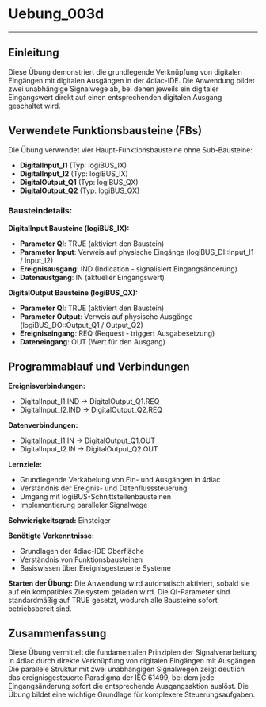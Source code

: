 # Uebung_003d

* * * * * * * * * *

## Einleitung
Diese Übung demonstriert die grundlegende Verknüpfung von digitalen Eingängen mit digitalen Ausgängen in der 4diac-IDE. Die Anwendung bildet zwei unabhängige Signalwege ab, bei denen jeweils ein digitaler Eingangswert direkt auf einen entsprechenden digitalen Ausgang geschaltet wird.

## Verwendete Funktionsbausteine (FBs)

Die Übung verwendet vier Haupt-Funktionsbausteine ohne Sub-Bausteine:

- **DigitalInput_I1** (Typ: logiBUS_IX)
- **DigitalInput_I2** (Typ: logiBUS_IX)
- **DigitalOutput_Q1** (Typ: logiBUS_QX)
- **DigitalOutput_Q2** (Typ: logiBUS_QX)

### Bausteindetails:

**DigitalInput Bausteine (logiBUS_IX):**
- **Parameter QI**: TRUE (aktiviert den Baustein)
- **Parameter Input**: Verweis auf physische Eingänge (logiBUS_DI::Input_I1 / Input_I2)
- **Ereignisausgang**: IND (Indication - signalisiert Eingangsänderung)
- **Datenaustgang**: IN (aktueller Eingangswert)

**DigitalOutput Bausteine (logiBUS_QX):**
- **Parameter QI**: TRUE (aktiviert den Baustein)
- **Parameter Output**: Verweis auf physische Ausgänge (logiBUS_DO::Output_Q1 / Output_Q2)
- **Ereigniseingang**: REQ (Request - triggert Ausgabesetzung)
- **Dateneingang**: OUT (Wert für den Ausgang)

## Programmablauf und Verbindungen

**Ereignisverbindungen:**
- DigitalInput_I1.IND → DigitalOutput_Q1.REQ
- DigitalInput_I2.IND → DigitalOutput_Q2.REQ

**Datenverbindungen:**
- DigitalInput_I1.IN → DigitalOutput_Q1.OUT
- DigitalInput_I2.IN → DigitalOutput_Q2.OUT

**Lernziele:**
- Grundlegende Verkabelung von Ein- und Ausgängen in 4diac
- Verständnis der Ereignis- und Datenflusssteuerung
- Umgang mit logiBUS-Schnittstellenbausteinen
- Implementierung paralleler Signalwege

**Schwierigkeitsgrad:** Einsteiger

**Benötigte Vorkenntnisse:**
- Grundlagen der 4diac-IDE Oberfläche
- Verständnis von Funktionsbausteinen
- Basiswissen über Ereignisgesteuerte Systeme

**Starten der Übung:**
Die Anwendung wird automatisch aktiviert, sobald sie auf ein kompatibles Zielsystem geladen wird. Die QI-Parameter sind standardmäßig auf TRUE gesetzt, wodurch alle Bausteine sofort betriebsbereit sind.

## Zusammenfassung
Diese Übung vermittelt die fundamentalen Prinzipien der Signalverarbeitung in 4diac durch direkte Verknüpfung von digitalen Eingängen mit Ausgängen. Die parallele Struktur mit zwei unabhängigen Signalwegen zeigt deutlich das ereignisgesteuerte Paradigma der IEC 61499, bei dem jede Eingangsänderung sofort die entsprechende Ausgangsaktion auslöst. Die Übung bildet eine wichtige Grundlage für komplexere Steuerungsaufgaben.